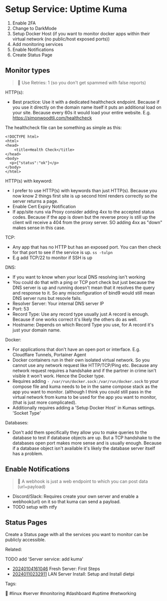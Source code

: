 # Setup Service: Uptime Kuma

1. Enable 2FA
1. Change to DarkMode
1. Setup Docker Host (if you want to monitor docker apps within their virtual
   network (no public/host exposed ports))
1. Add monitoring services
1. Enable Notifications
1. Create Status Page

## Monitor types

> 🧐 Use Retries: 1 (so you don't get spammed with false reports)

HTTP(s):

* Best practice: Use it with a dedicated healthcheck endpoint. Because if you
  use it directly on the domain name itself it puts an additional load on your
  site. Because every 60s it would load your entire website. E.g.
  https://simonwoodtli.com/healthcheck

The healthcheck file can be something as simple as this:

```
<!DOCTYPE html>
<html>
<head>
    <title>Health Check</title>
</head>
<body>
  <p>{"status":"ok"}</p>
</body>
</html>
```

HTTP(s) with keyword:

* I prefer to use HTTP(s) with keywords than just HTTP(s). Because you now know
  2 things first site is up second html renders correctly so the server returns
  a page.
* Enable Cert Expiry Notification
* If app/site runs via Proxy consider adding 4xx to the accepted status codes.
  Because if the app is down but the reverse proxy is still up the client will
  receive a 404 from the proxy server. SO adding 4xx as "down" makes sense in
  this case.

TCP:

* Any app that has no HTTP but has an exposed port. You can then check for that
  port to see if the service is up. `ss -tulpn`
* E.g add TCP/22 to monitor if SSH is up

DNS:

* If you want to know when your local DNS resolving isn't working
* You could do that with a ping or TCP port check but just because the DNS
  server is up and running doesn't mean that it resolves the query and response
  to it. So any misconfiguration of bind9 would still mean DNS server runs but
  resovle fails.
* Resolver Server: Your internal DNS server IP
* Port: 53
* Record Type: Use any record type usually just A record is enough. Because if
  one works correct it's likely the others do as well. 
* Hostname: Depends on which Record Type you use, for A record it's just your domain name.

Docker:

* For applications that don't have an open port or interface. E.g. Cloudflare
  Tunnels, Portainer Agent
* Docker containers run in their own isolated virtual network. So you cannot
  use any network request like HTTP/TCP/Ping etc.
  Because any network request requires a handshake and if the
  partner in crime isn't visible it won't work. Hence the Docker type.
* Requires adding `- /var/run/docker.sock:/var/run/docker.sock` to your compose
  file and kuma needs to be in the same compose stack as the app you want to
  monitor. (although I think you could still pass in the virtual network from
  kuma to be used for the app you want to monitor, (that is just more
  complicated).
* Additionally requires adding a 'Setup Docker Host' in Kumas settings. 'Socket Type'

Databases:

* Don't add them specifically they allow you to make queries to the database to
  test if database objects are up. But a TCP handshake to the databases open
  port makes more sense and is usually enough. Because if a database object
  isn't available it's likely the database server itself has a problem.

## Enable Notifications

> 🧐 A webhook is just a web endpoint to which you can post data (url+payload)

* Discord/Slack: Requires create your own server and enable a webhook(url) on
  it so that kuma can send a payload.
* TODO setup with ntfy

## Status Pages

Create a Status page with all the services you want to monitor can be publicly
accessible.

Related:

TODO add 'Server service: add kuma'
* [20240104161046](/20240104161046/) Fresh Server: First Steps
* [20240110232911](/20240110232911/) LAN Server Install: Setup and Install dietpi

Tags:

    #linux #server #monitoring #dashboard #uptime #networking
